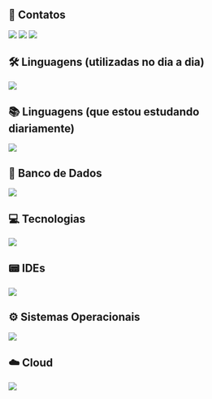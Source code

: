 ## 📱 Contatos
<div>
<a href="https://instagram.com/xleomarinelli" target="_blank"><img src="https://skillicons.dev/icons?i=instagram" target="_blank"></a>
<a href = "mailto:leonardomarinelli01@gmail.com"><img src="https://skillicons.dev/icons?i=gmail" target="_blank"></a>
<a href="https://www.linkedin.com/in/leomarinelli" target="_blank"><img src="https://skillicons.dev/icons?i=linkedin" target="_blank"></a>   
</div>

## 🛠️ Linguagens (utilizadas no dia a dia)
<div>
<img src="https://skillicons.dev/icons?i=java,dotnet,cs,py,kotlin,html,htmx,css,js"/>
</div>

## 📚 Linguagens (que estou estudando diariamente)
<div>
<img src="https://skillicons.dev/icons?i=angular,html,htmx,css,js,ts,java,spring"/>
</div>
 
## 📃 Banco de Dados
<div> 
<img src="https://skillicons.dev/icons?i=mysql,postgres,mongodb"/>
</div>

## 💻 Tecnologias
<div> 
<img src="https://skillicons.dev/icons?i=spring,docker,git,github,kafka,maven,selenium,hibernate,opencv,unity,postman"/>
</div>

## 📟 IDEs
<div> 
<img src="https://skillicons.dev/icons?i=idea,visualstudio,vscode,pycharm"/>
</div>

## ⚙️ Sistemas Operacionais
<div> 
<img src="https://skillicons.dev/icons?i=windows,linux"/>
</div>

## ☁️ Cloud
<div> 
<img src="https://skillicons.dev/icons?i=gcp"/>
</div>
